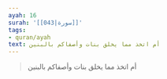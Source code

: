 ```yaml
---
ayah: 16
surah: '[[043|سورة]]'
tags:
- quran/ayah
text: أم اتخذ مما يخلق بنات وأصفاكم بالبنين
---
```

> أم اتخذ مما يخلق بنات وأصفاكم بالبنين
